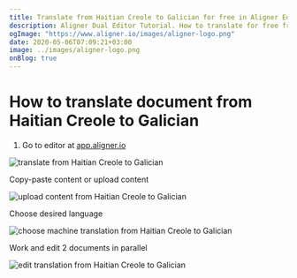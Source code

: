 ```yaml
---
title: Translate from Haitian Creole to Galician for free in Aligner Editor
description: Aligner Dual Editor Tutorial. How to translate for free from Haitian Creole to Galician. Aligner is multilingual document management platform. 
ogImage: "https://www.aligner.io/images/aligner-logo.png"
date: 2020-05-06T07:09:21+03:00
image: ../images/aligner-logo.png
onBlog: true
---
```


# How to translate document from Haitian Creole to Galician

1. Go to editor at [app.aligner.io](https://app.aligner.io "Aligner App web page")

![translate from Haitian Creole to Galician](../aligner-blank-editor.png "translate from Haitian Creole to Galician")

Copy-paste content or upload content

![upload content from Haitian Creole to Galician](../aligner-uploaded-document.png "upload content from Haitian Creole to Galician")

Choose desired language

![choose machine translation from Haitian Creole to Galician](../aligner-language-dropdown.png "choose machine translation from Haitian Creole to Galician")

Work and edit 2 documents in parallel

![edit translation from Haitian Creole to Galician](../aligner-double-sitded-editor.png "edit translation from Haitian Creole to Galician")

